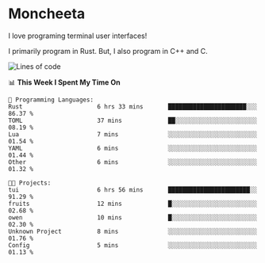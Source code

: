# Moncheeta

I love programing terminal user interfaces!

I primarily program in Rust. But, I also program in C++ and C.

<!--START_SECTION:waka-->
![Lines of code](https://img.shields.io/badge/From%20Hello%20World%20I%27ve%20Written-342%20lines%20of%20code-blue)

📊 **This Week I Spent My Time On** 

```text
💬 Programming Languages: 
Rust                     6 hrs 33 mins       ██████████████████████░░░   86.37 % 
TOML                     37 mins             ██░░░░░░░░░░░░░░░░░░░░░░░   08.19 % 
Lua                      7 mins              ░░░░░░░░░░░░░░░░░░░░░░░░░   01.54 % 
YAML                     6 mins              ░░░░░░░░░░░░░░░░░░░░░░░░░   01.44 % 
Other                    6 mins              ░░░░░░░░░░░░░░░░░░░░░░░░░   01.32 % 

🐱‍💻 Projects: 
tui                      6 hrs 56 mins       ███████████████████████░░   91.29 % 
fruits                   12 mins             █░░░░░░░░░░░░░░░░░░░░░░░░   02.68 % 
owen                     10 mins             █░░░░░░░░░░░░░░░░░░░░░░░░   02.30 % 
Unknown Project          8 mins              ░░░░░░░░░░░░░░░░░░░░░░░░░   01.76 % 
Config                   5 mins              ░░░░░░░░░░░░░░░░░░░░░░░░░   01.13 % 
```


<!--END_SECTION:waka-->
